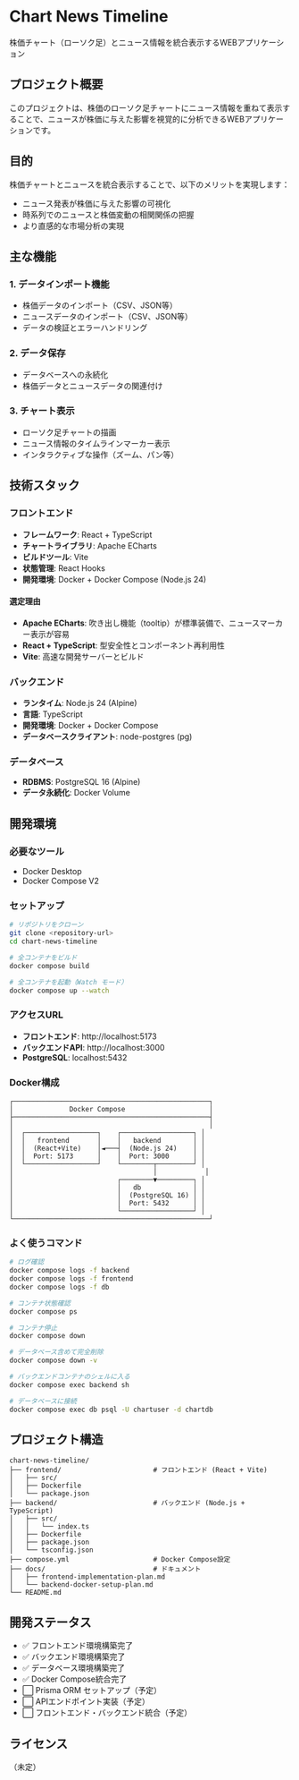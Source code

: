 # Chart News Timeline

株価チャート（ローソク足）とニュース情報を統合表示するWEBアプリケーション

## プロジェクト概要

このプロジェクトは、株価のローソク足チャートにニュース情報を重ねて表示することで、ニュースが株価に与えた影響を視覚的に分析できるWEBアプリケーションです。

## 目的

株価チャートとニュースを統合表示することで、以下のメリットを実現します：

- ニュース発表が株価に与えた影響の可視化
- 時系列でのニュースと株価変動の相関関係の把握
- より直感的な市場分析の実現

## 主な機能

### 1. データインポート機能
- 株価データのインポート（CSV、JSON等）
- ニュースデータのインポート（CSV、JSON等）
- データの検証とエラーハンドリング

### 2. データ保存
- データベースへの永続化
- 株価データとニュースデータの関連付け

### 3. チャート表示
- ローソク足チャートの描画
- ニュース情報のタイムラインマーカー表示
- インタラクティブな操作（ズーム、パン等）

## 技術スタック

### フロントエンド
- **フレームワーク**: React + TypeScript
- **チャートライブラリ**: Apache ECharts
- **ビルドツール**: Vite
- **状態管理**: React Hooks
- **開発環境**: Docker + Docker Compose (Node.js 24)

#### 選定理由
- **Apache ECharts**: 吹き出し機能（tooltip）が標準装備で、ニュースマーカー表示が容易
- **React + TypeScript**: 型安全性とコンポーネント再利用性
- **Vite**: 高速な開発サーバーとビルド

### バックエンド
- **ランタイム**: Node.js 24 (Alpine)
- **言語**: TypeScript
- **開発環境**: Docker + Docker Compose
- **データベースクライアント**: node-postgres (pg)

### データベース
- **RDBMS**: PostgreSQL 16 (Alpine)
- **データ永続化**: Docker Volume

## 開発環境

### 必要なツール
- Docker Desktop
- Docker Compose V2

### セットアップ

```bash
# リポジトリをクローン
git clone <repository-url>
cd chart-news-timeline

# 全コンテナをビルド
docker compose build

# 全コンテナを起動（Watch モード）
docker compose up --watch
```

### アクセスURL

- **フロントエンド**: http://localhost:5173
- **バックエンドAPI**: http://localhost:3000
- **PostgreSQL**: localhost:5432

### Docker構成

```
┌─────────────────────────────────────────────────┐
│              Docker Compose                     │
├─────────────────────────────────────────────────┤
│                                                 │
│  ┌──────────────────┐    ┌──────────────────┐ │
│  │   frontend       │    │   backend        │ │
│  │  (React+Vite)    │◄───┤  (Node.js 24)    │ │
│  │  Port: 5173      │    │  Port: 3000      │ │
│  └──────────────────┘    └────────┬─────────┘ │
│                                   │            │
│                          ┌────────▼─────────┐ │
│                          │   db             │ │
│                          │  (PostgreSQL 16) │ │
│                          │  Port: 5432      │ │
│                          └──────────────────┘ │
└─────────────────────────────────────────────────┘
```

### よく使うコマンド

```bash
# ログ確認
docker compose logs -f backend
docker compose logs -f frontend
docker compose logs -f db

# コンテナ状態確認
docker compose ps

# コンテナ停止
docker compose down

# データベース含めて完全削除
docker compose down -v

# バックエンドコンテナのシェルに入る
docker compose exec backend sh

# データベースに接続
docker compose exec db psql -U chartuser -d chartdb
```

## プロジェクト構造

```
chart-news-timeline/
├── frontend/                       # フロントエンド (React + Vite)
│   ├── src/
│   ├── Dockerfile
│   └── package.json
├── backend/                        # バックエンド (Node.js + TypeScript)
│   ├── src/
│   │   └── index.ts
│   ├── Dockerfile
│   ├── package.json
│   └── tsconfig.json
├── compose.yml                     # Docker Compose設定
├── docs/                           # ドキュメント
│   ├── frontend-implementation-plan.md
│   └── backend-docker-setup-plan.md
└── README.md
```

## 開発ステータス

- ✅ フロントエンド環境構築完了
- ✅ バックエンド環境構築完了
- ✅ データベース環境構築完了
- ✅ Docker Compose統合完了
- ⬜ Prisma ORM セットアップ（予定）
- ⬜ APIエンドポイント実装（予定）
- ⬜ フロントエンド・バックエンド統合（予定）

## ライセンス

（未定）
